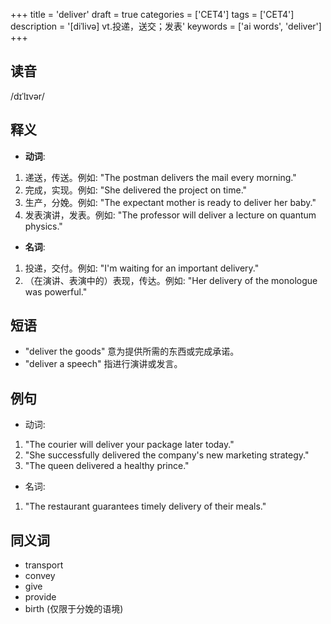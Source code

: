 +++
title = 'deliver'
draft = true
categories = ['CET4']
tags = ['CET4']
description = '[diˈlivə] vt.投递，送交；发表'
keywords = ['ai words', 'deliver']
+++

## 读音
/dɪˈlɪvər/

## 释义
- **动词**:
1. 递送，传送。例如: "The postman delivers the mail every morning."
2. 完成，实现。例如: "She delivered the project on time."
3. 生产，分娩。例如: "The expectant mother is ready to deliver her baby."
4. 发表演讲，发表。例如: "The professor will deliver a lecture on quantum physics."

- **名词**:
1. 投递，交付。例如: "I'm waiting for an important delivery."
2. （在演讲、表演中的）表现，传达。例如: "Her delivery of the monologue was powerful."

## 短语
- "deliver the goods" 意为提供所需的东西或完成承诺。
- "deliver a speech" 指进行演讲或发言。

## 例句
- 动词: 
1. "The courier will deliver your package later today."
2. "She successfully delivered the company's new marketing strategy."
3. "The queen delivered a healthy prince."

- 名词: 
1. "The restaurant guarantees timely delivery of their meals."

## 同义词
- transport
- convey
- give
- provide
- birth (仅限于分娩的语境)
